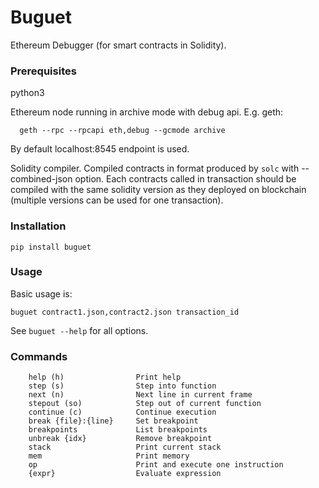# Buguet

Ethereum Debugger (for smart contracts in Solidity).

### Prerequisites

python3

Ethereum node running in archive mode with debug api. E.g. geth:
```
  geth --rpc --rpcapi eth,debug --gcmode archive
```
By default localhost:8545 endpoint is used.

Solidity compiler. Compiled contracts in format produced by `solc` with --combined-json option.
Each contracts called in transaction should be compiled with the same solidity
version as they deployed on blockchain (multiple versions can be used for one transaction).

### Installation

```
pip install buguet
```

### Usage

Basic usage is:
```
buguet contract1.json,contract2.json transaction_id
```
See ```buguet --help``` for all options.

### Commands
```
    help (h)                Print help
    step (s)                Step into function
    next (n)                Next line in current frame
    stepout (so)            Step out of current function
    continue (c)            Continue execution
    break {file}:{line}     Set breakpoint
    breakpoints             List breakpoints
    unbreak {idx}           Remove breakpoint
    stack                   Print current stack
    mem                     Print memory
    op                      Print and execute one instruction
    {expr}                  Evaluate expression
```

